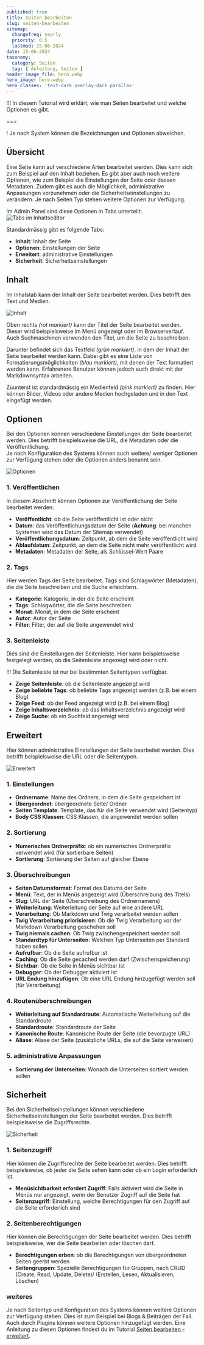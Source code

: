 ```yaml
---
published: true
title: Seiten bearbeiten
slug: seiten-bearbeiten
sitemap:
  changefreq: yearly
  priority: 0.5
  lastmod: 15-06-2024
date: 15-06-2024
taxonomy:
  category: Seiten
  tag: [ Anleitung, Seiten ]
header_image_file: hero.webp
hero_image: hero.webp
hero_classes: 'text-dark overlay-dark parallax'
---
```


!!! In diesem Tutorial wird erklärt, wie man Seiten bearbeitet und welche Optionen es gibt.

===

! Je nach System können die Bezeichnungen und Optionen abweichen.

## Übersicht

Eine Seite kann auf verschiedene Arten bearbeitet werden. Dies kann sich zum Beispiel auf den Inhalt beziehen. Es gibt aber auch noch weitere Optionen, wie zum Beispiel die Einstellungen der Seite oder dessen Metadaten. Zudem gibt es auch die Möglichkeit, administrative Anpassungen vorzunehmen oder die Sicherheitseinstellungen zu verändern. Je nach Seiten Typ stehen weitere Optionen zur Verfügung.


Im Admin Panel sind diese Optionen in Tabs unterteilt:
![Tabs im Inhaltseditor](tabs.webp?lightbox&resize=600)
 
Standardmässig gibt es folgende Tabs:
- **Inhalt**: Inhalt der Seite
- **Optionen**: Einstellungen der Seite
- **Erweitert**: administrative Einstellungen
- **Sicherheit**: Sicherheitseinstellungen

## Inhalt

Im Inhalstab kann der Inhalt der Seite bearbeitet werden. Dies betrifft den Text und Medien.

![Inhalt](inhalt.webp?lightbox)

Oben rechts _(rot markiert)_ kann der Titel der Seite bearbeitet werden. Dieser wird beispielsweise im Menü angezeigt oder im Browserverlauf. Auch Suchmaschinen verwenden den Titel, um die Seite zu beschreiben.

Darunter befindet sich das Textfeld _(grün markiert)_, in dem der Inhalt der Seite bearbeitet werden kann. Dabei gibt es eine Liste von Formatierungsmöglichkeiten _(blau markiert)_, mit denen der Text formatiert werden kann. Erfahrenere Benutzer können jedoch auch direkt mit der Markdownsyntax arbeiten.

Zuunterst ist standardmässig ein Medienfeld _(pink markiert)_ zu finden. Hier können Bilder, Videos oder andere Medien hochgeladen und in den Text eingefügt werden.

## Optionen

Bei den Optionen können verschiedene Einstellungen der Seite bearbeitet werden. Dies betrifft beispielsweise die URL, die Metadaten oder die Veröffentlichung.  
Je nach Konfiguration des Systems können auch weitere/ weniger Optionen zur Verfügung stehen oder die Optionen anders benannt sein.

![Optionen](optionen.webp?lightbox)

### 1. Veröffentlichen

In diesem Abschnitt können Optionen zur Veröffentlichung der Seite bearbeitet werden:

- **Veröffentlicht**: ob die Seite veröffentlicht ist oder nicht
- **Datum**: das Veröffentlichungsdatum der Seite (**Achtung**: bei manchen Systemen wird das Datum der Sitemap verwendet)
- **Veröffentlichungsdatum**: Zeitpunkt, ab dem die Seite veröffentlicht wird
- **Ablaufdatum**: Zeitpunkt, an dem die Seite nicht mehr veröffentlicht wird
- **Metadaten**: Metadaten der Seite, als Schlüssel-Wert Paare

### 2. Tags

Hier werden Tags der Seite bearbeitet. Tags sind Schlagwörter (Metadaten), die die Seite beschreiben und die Suche erleichtern.

- **Kategorie**: Kategorie, in der die Seite erscheint
- **Tags**: Schlagwörter, die die Seite beschreiben
- **Monat**: Monat, in dem die Seite erscheint
- **Autor**: Autor der Seite
- **Filter**: Filter, der auf die Seite angewendet wird

### 3. Seitenleiste

Dies sind die Einstellungen der Seitenleiste. Hier kann beispielsweise festgelegt werden, ob die Seitenleiste angezeigt wird oder nicht.

!!! Die Seitenleiste ist nur bei bestimmten Seitentypen verfügbar.

- **Zeige Seitenleiste**: ob die Seitenleiste angezeigt wird
- **Zeige beliebte Tags**: ob beliebte Tags angezeigt werden (z.B. bei einem Blog)
- **Zeige Feed**: ob der Feed angezeigt wird (z.B. bei einem Blog)
- **Zeige Inhaltsverzeichnis**: ob das Inhaltsverzeichnis angezeigt wird
- **Zeige Suche**: ob ein Suchfeld angezeigt wird

## Erweitert

Hier können administrative Einstellungen der Seite bearbeitet werden. Dies betrifft beispielsweise die URL oder die Seitentypen.

![Erweitert](erweitert.webp?lightbox)

### 1. Einstellungen

- **Ordnername**: Name des Ordners, in dem die Seite gespeichert ist
- **Übergeordnet**: übergeordnete Seite/ Ordner
- **Seiten Template**: Template, das für die Seite verwendet wird (Seitentyp)
- **Body CSS Klassen**: CSS Klassen, die angewendet werden sollen

### 2. Sortierung

- **Numerisches Ordnerpräfix**: ob ein numerisches Ordnerpräfix verwendet wird (für sortierbare Seiten)
- **Sortierung**: Sortierung der Seiten auf gleicher Ebene

### 3. Überschreibungen

- **Seiten Datumsformat**: Format des Datums der Seite
- **Menü**: Text, der in Menüs angezeigt wird (Überschreibung des Titels)
- **Slug**: URL der Seite (Überschreibung des Ordnernamens)
- **Weiterleitung**: Weiterleitung der Seite auf eine andere URL
- **Verarbeitung**: Ob Markdown und Twig verarbeitet werden sollen
- **Twig Verarbeitung priorisieren**: Ob die Twig Verarbeitung vor der Markdown Verarbeitung geschehen soll
- **Twig niemals cachen**: Ob Twig zwischengespeichert werden soll
- **Standardtyp für Unterseiten**: Welchen Typ Unterseiten per Standard haben sollen
- **Aufrufbar**: Ob die Seite aufrufbar ist
- **Caching**: Ob die Seite gecached werden darf (Zwischenspeicherung)
- **Sichtbar**: Ob die Seite in Menüs sichtbar ist
- **Debugger**: Ob der Debugger aktiviert ist
- **URL Endung hinzufügen**: Ob eine URL Endung hinzugefügt werden soll (für Verarbeitung)

### 4. Routenüberschreibungen

- **Weiterleitung auf Standardroute**: Automatische Weiterleitung auf die Standardroute
- **Standardroute**: Standardroute der Seite
- **Kanonische Route**: Kanonische Route der Seite (die bevorzugte URL)
- **Aliase**: Aliase der Seite (zusätzliche URLs, die auf die Seite verweisen)

### 5. administrative Anpassungen

- **Sortierung der Unterseiten**: Wonach die Unterseiten sortiert werden sollen

## Sicherheit

Bei den Sicherheitseinstellungen können verschiedene Sicherheitseinstellungen der Seite bearbeitet werden. Dies betrifft beispielsweise die Zugriffsrechte.

![Sicherheit](sicherheit.webp?lightbox)

### 1. Seitenzugriff

Hier können die Zugriffsrechte der Seite bearbeitet werden. Dies betrifft beispielsweise, ob jeder die Seite sehen kann oder ob ein Login erforderlich ist.

- **Menüsichtbarkeit erfordert Zugriff**: Falls aktiviert wird die Seite in Menüs nur angezeigt, wenn der Benutzer Zugriff auf die Seite hat
- **Seitenzugriff**: Einstellung, welche Berechtigungen für den Zugriff auf die Seite erforderlich sind

### 2. Seitenberechtigungen

Hier können die Berechtigungen der Seite bearbeitet werden. Dies betrifft beispielsweise, wer die Seite bearbeiten oder löschen darf.

- **Berechtigungen erben**: ob die Berechtigungen von übergeordneten Seiten geerbt werden
- **Seitengruppen**: Spezielle Berechtigungen für Gruppen, nach CRUD (Create, Read, Update, Delete)/ (Erstellen, Lesen, Aktualisieren, Löschen)

### weiteres

Je nach Seitentyp und Konfiguration des Systems können weitere Optionen zur Verfügung stehen. Dies ist zum Beispiel bei Blogs & Beiträgen der Fall. Auch durch Plugins können weitere Optionen hinzugefügt werden. Eine Anleitung zu diesen Optionen findest du im Tutorial [Seiten bearbeiten - erweitert](/grav/seiten/seiten-bearbeiten-erweitert).
